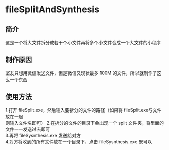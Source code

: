 # fileSplitAndSynthesis
## 简介
这是一个将大文件拆分成若干个小文件再将多个小文件合成一个大文件的小程序
## 制作原因
室友只想用微信发送文件，但是微信又现状最多 100M 的文件，所以就制作了这么一个东西
## 使用方法
1.打开 fileSplit.exe，然后输入要拆分的文件的路径（如果将 fileSplit.exe与文件放在一起  
则输入文件名即可）
2.在拆分的文件的目录下会出现一个 split 文件夹，将里面的文件一一发送过去即可  
3.再将 fileSysnthesis.exe 发送给对方  
4.对方将收到的所有文件放在一个目录下，点击 fileSysnthesis.exe 既可以  

